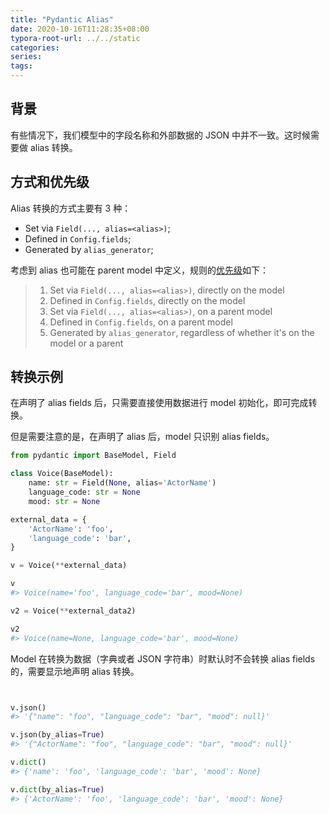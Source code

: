 ```yaml
---
title: "Pydantic Alias"
date: 2020-10-16T11:28:35+08:00
typora-root-url: ../../static
categories:
series:
tags:
---
```


## 背景

有些情况下，我们模型中的字段名称和外部数据的 JSON 中并不一致。这时候需要做 alias 转换。

## 方式和优先级

Alias 转换的方式主要有 3 种：

- Set via `Field(..., alias=<alias>)`;
- Defined in `Config.fields`;
- Generated by `alias_generator`;

考虑到 alias 也可能在 parent model 中定义，规则的[优先级](https://pydantic-docs.helpmanual.io/usage/model_config/#alias-precedence)如下：

> 1. Set via `Field(..., alias=<alias>)`, directly on the model
> 2. Defined in `Config.fields`, directly on the model
> 3. Set via `Field(..., alias=<alias>)`, on a parent model
> 4. Defined in `Config.fields`, on a parent model
> 5. Generated by `alias_generator`, regardless of whether it's on the model or a parent

## 转换示例

在声明了 alias fields 后，只需要直接使用数据进行 model 初始化，即可完成转换。

但是需要注意的是，在声明了 alias 后，model 只识别 alias fields。

```python
from pydantic import BaseModel, Field

class Voice(BaseModel):
    name: str = Field(None, alias='ActorName')
    language_code: str = None
    mood: str = None

external_data = {
    'ActorName': 'foo',
    'language_code': 'bar',
}

v = Voice(**external_data)

v
#> Voice(name='foo', language_code='bar', mood=None)

v2 = Voice(**external_data2)

v2
#> Voice(name=None, language_code='bar', mood=None)
```

Model 在转换为数据（字典或者 JSON 字符串）时默认时不会转换 alias fields 的，需要显示地声明 alias 转换。

```python


v.json()
#> '{"name": "foo", "language_code": "bar", "mood": null}'

v.json(by_alias=True)
#> '{"ActorName": "foo", "language_code": "bar", "mood": null}'

v.dict()
#> {'name': 'foo', 'language_code': 'bar', 'mood': None}

v.dict(by_alias=True)
#> {'ActorName': 'foo', 'language_code': 'bar', 'mood': None}
```

